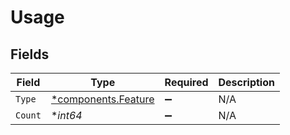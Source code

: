 # Usage


## Fields

| Field                                                     | Type                                                      | Required                                                  | Description                                               |
| --------------------------------------------------------- | --------------------------------------------------------- | --------------------------------------------------------- | --------------------------------------------------------- |
| `Type`                                                    | [*components.Feature](../../models/components/feature.md) | :heavy_minus_sign:                                        | N/A                                                       |
| `Count`                                                   | **int64*                                                  | :heavy_minus_sign:                                        | N/A                                                       |